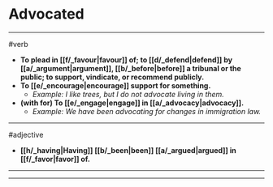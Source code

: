 # Advocated
---
#verb
- **To plead in [[f/_favour|favour]] of; to [[d/_defend|defend]] by [[a/_argument|argument]], [[b/_before|before]] a tribunal or the public; to support, vindicate, or recommend publicly.**
- **To [[e/_encourage|encourage]] support for something.**
	- _Example: I like trees, but I do not advocate living in them._
- **(with for) To [[e/_engage|engage]] in [[a/_advocacy|advocacy]].**
	- _Example: We have been advocating for changes in immigration law._
---
#adjective
- **[[h/_having|Having]] [[b/_been|been]] [[a/_argued|argued]] in [[f/_favor|favor]] of.**
---
---
